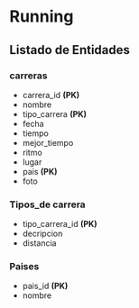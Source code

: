 # Running

## Listado de Entidades

### carreras

- carrera_id **(PK)**
- nombre
- tipo_carrera **(PK)**
- fecha
- tiempo
- mejor_tiempo
- ritmo 
- lugar
- pais **(PK)**
- foto

### Tipos_de carrera

- tipo_carrera_id **(PK)**
- decripcion
- distancia

### Paises
- pais_id **(PK)**
- nombre

